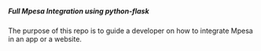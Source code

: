 ##### Full Mpesa Integration using python-flask

The purpose of this repo is to guide a developer on how to integrate Mpesa in an app or a website.
